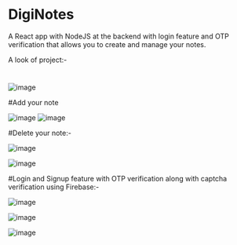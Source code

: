 # DigiNotes
A React app with NodeJS at the backend with login feature and OTP verification that allows you to create and manage your notes.

A look of project:-
#
![image](https://user-images.githubusercontent.com/82611071/181375148-408079d2-22ca-4663-862f-28728dd74e18.png)



#Add your note

![image](https://user-images.githubusercontent.com/82611071/181373431-5801aa68-5110-42c0-95df-cc7b199db7db.png)
![image](https://user-images.githubusercontent.com/82611071/181373618-5f338dd9-3356-4903-bbb4-3deaba2a15e1.png)


#Delete your note:-

![image](https://user-images.githubusercontent.com/82611071/181373739-a43fd8a7-21a4-4b7f-a937-a133bf0e9574.png)

![image](https://user-images.githubusercontent.com/82611071/181373799-6e717155-9be8-4d74-a528-962ed917af2f.png)

#Login and Signup feature with OTP verification along with captcha verification using Firebase:-

![image](https://user-images.githubusercontent.com/82611071/181374275-ff0a5d5d-6387-4075-b9d3-aa47f29488f7.png)

![image](https://user-images.githubusercontent.com/82611071/181374450-d792dd6b-ac24-4cda-b895-7c28be84326c.png)

![image](https://user-images.githubusercontent.com/82611071/181374520-7991cf7f-615f-4ba6-bcc4-5a36991e3286.png)





